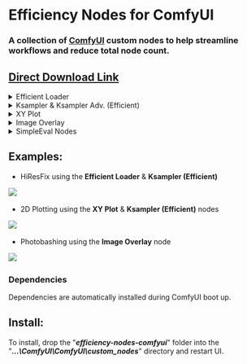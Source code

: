 Efficiency Nodes for ComfyUI
=======
### A collection of <a href="https://github.com/comfyanonymous/ComfyUI" >ComfyUI</a> custom nodes to help streamline workflows and reduce total node count.
## [Direct Download Link](https://github.com/LucianoCirino/efficiency-nodes-comfyui/releases/download/v1.72/efficiency-nodes-comfyuiV1-72.zip)
<!-------------------------------------------------------------------------------------------------------------------------------------------------------->
<details>
    <summary>Efficient Loader</summary>
  
- A combination of common initialization nodes.
- Able to load LoRA and Control Net stacks via its 'lora_stack' and 'cnet_stack' inputs.
- Can cache multiple Checkpoint, VAE, and LoRA models.   <i>(cache settings found in config file 'node_settings.json')</i>
- Used by the XY Plot node for many of its plot type dependencies.

<p align="center">
  <img src="https://github.com/LucianoCirino/efficiency-nodes-media/blob/main/images/nodes/NODE%20-%20Efficient%20Loader.png?raw=true" width="320">
</p>

</details>
<!-------------------------------------------------------------------------------------------------------------------------------------------------------->
<details>
    <summary>Ksampler & Ksampler Adv. (Efficient)</summary>

- Modded KSamplers with the ability to live preview generations and/or vae decode images.
- Used for running the XY Plot script.   <i>('sampler_state' = "Script")</i>
- Can be set to re-output their last outputs by force.   <i>('sampler_state' = "Hold")</i>

<p align="center">
  <img src="https://github.com/LucianoCirino/efficiency-nodes-media/blob/main/images/nodes/NODE%20-%20KSampler%20(Efficient).png?raw=true" width="320">
  &nbsp; &nbsp; &nbsp; &nbsp;
  <img src="https://github.com/LucianoCirino/efficiency-nodes-media/blob/main/images/nodes/NODE%20-%20KSampler%20Adv.%20(Efficient).png?raw=true" width="320">
</p>

</details>
<!-------------------------------------------------------------------------------------------------------------------------------------------------------->
<details>
    <summary>XY Plot</summary>
  
- Node that allows users to specify parameters for the Efficient KSampler's to plot on a grid.

<p align="center">
  <img src="https://github.com/LucianoCirino/efficiency-nodes-comfyui/blob/main/workflows/XYplot/X-Seeds%20Y-Checkpoints%20HiRes%20Fix%20(Overview).png?raw=true" width="320">
</p>

</details>
<!-------------------------------------------------------------------------------------------------------------------------------------------------------->
<details>
    <summary>Image Overlay</summary>
  
- Node that allows for flexible image overlaying. Works also with image batches.

<p align="center">
  <img src="https://github.com/LucianoCirino/efficiency-nodes-comfyui/blob/main/workflows/Image%20Overlay%20(overview).png?raw=true" width="320">
</p>
 
</details>
<!-------------------------------------------------------------------------------------------------------------------------------------------------------->
<details>
    <summary>SimpleEval Nodes</summary>

- A collection of nodes that allows users to write simple Python expressions for a variety of data types using the "<a href="https://github.com/danthedeckie/simpleeval" >simpleeval</a>" library.

<p align="center">
  <img src="https://github.com/LucianoCirino/efficiency-nodes-media/blob/main/images/nodes/NODE%20-%20Evaluate%20Integers.png?raw=true" width="320">
  &nbsp; &nbsp;
  <img src="https://github.com/LucianoCirino/efficiency-nodes-media/blob/main/images/nodes/NODE%20-%20Evaluate%20Floats.png?raw=true" width="320">
  &nbsp; &nbsp;
  <img src="https://github.com/LucianoCirino/efficiency-nodes-media/blob/main/images/nodes/NODE%20-%20Evaluate%20Strings.png?raw=true" width="320">
</p>

</details>

## **Examples:**
  
- HiResFix using the **Efficient Loader** & **Ksampler (Efficient)**

<img src="https://github.com/LucianoCirino/efficiency-nodes-comfyui/blob/main/workflows/HiRes Fix (overview).png" width="720">

- 2D Plotting using the **XY Plot** & **Ksampler (Efficient)** nodes 

<img src="https://github.com/LucianoCirino/efficiency-nodes-comfyui/blob/main/workflows/XYplot/X-Seeds Y-Checkpoints (overview).png" width="720">

- Photobashing using the **Image Overlay** node

<img src="https://github.com/LucianoCirino/efficiency-nodes-comfyui/blob/main/workflows/Image Overlay (overview).png" width="720">

### Dependencies
Dependencies are automatically installed during ComfyUI boot up.

## **Install:**
To install, drop the "_**efficiency-nodes-comfyui**_" folder into the "_**...\ComfyUI\ComfyUI\custom_nodes**_" directory and restart UI.
